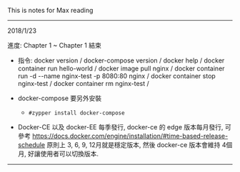 This is notes for Max reading

-------------------------------------

2018/1/23

進度: Chapter 1 ~ Chapter 1 結束

* 指令: docker version / docker-compose version / docker help / docker container run hello-world / docker image pull nginx / docker container run -d --name nginx-test -p 8080:80 nginx / docker container stop nginx-test / docker container rm nginx-test / 

* docker-compose 要另外安裝

	* `#zypper install docker-compose`

* Docker-CE 以及 docker-EE 每季發行, docker-ce 的 edge 版本每月發行, 可參考 https://docs.docker.com/engine/installation/#time-based-release-schedule 原則上 3, 6, 9, 12月就是穩定版本, 然後 docker-ce 版本會維持 4個月, 好讓使用者可以切換版本.

-------------------------------------

